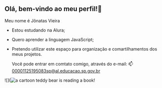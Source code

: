 ## Olá, bem-vindo ao meu perfil!👋

Meu nome é Jônatas Vieira

- Estou estudando na Alura;
- Quero aprender a linguagem JavaScript;
- Pretendo utilizar este espaço para organização e comartilhamentos dos meus projetos.

  Você pode entrar em comtato comigo, através do e-mail: 📫
  00001125195083sp@al.educacao.sp.gov.br
  
![](<img src="https://media1.tenor.com/m/fGP-CP1VtuYAAAAC/credits-to-milkmochabear-milk-and-mocha.gif" alt="a cartoon teddy bear is reading a book"/>!

